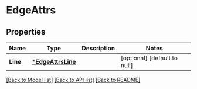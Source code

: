 # EdgeAttrs

## Properties
Name | Type | Description | Notes
------------ | ------------- | ------------- | -------------
**Line** | [***EdgeAttrsLine**](EdgeAttrs_line.md) |  | [optional] [default to null]

[[Back to Model list]](../README.md#documentation-for-models) [[Back to API list]](../README.md#documentation-for-api-endpoints) [[Back to README]](../README.md)

